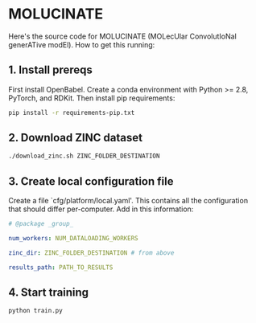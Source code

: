 # MOLUCINATE

Here's the source code for MOLUCINATE (MOLecUlar ConvolutIoNal generATive modEl).
How to get this running:

## 1. Install prereqs
First install OpenBabel. Create a conda environment with Python >= 2.8, PyTorch, and RDKit. Then install pip requirements:
```bash
pip install -r requirements-pip.txt
```
## 2. Download ZINC dataset
```bash
./download_zinc.sh ZINC_FOLDER_DESTINATION
```
## 3. Create local configuration file
Create a file `cfg/platform/local.yaml'. This contains all the configuration that should differ per-computer. Add in this information:
```yaml
# @package _group_

num_workers: NUM_DATALOADING_WORKERS

zinc_dir: ZINC_FOLDER_DESTINATION # from above

results_path: PATH_TO_RESULTS
```

## 4. Start training
```bash
python train.py
```
